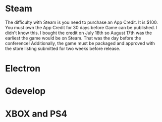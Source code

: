 # Steam
The difficulty with Steam is you need to purchase an App Credit. It is $100. You must own the App Credit for 30 days before Game can be published. I didn't know this. I bought the credit on July 18th so August 17th was the earliest the game would be on Steam. That was the day before the conference! Additionally, the game must be packaged and approved with the store listing submitted for two weeks before release.

# Electron

# Gdevelop

# XBOX and PS4
